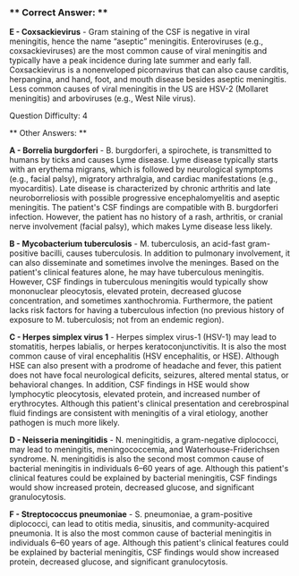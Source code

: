 ### ** Correct Answer: **

**E - Coxsackievirus** - Gram staining of the CSF is negative in viral meningitis, hence the name “aseptic” meningitis. Enteroviruses (e.g., coxsackieviruses) are the most common cause of viral meningitis and typically have a peak incidence during late summer and early fall. Coxsackievirus is a nonenveloped picornavirus that can also cause carditis, herpangina, and hand, foot, and mouth disease besides aseptic meningitis. Less common causes of viral meningitis in the US are HSV-2 (Mollaret meningitis) and arboviruses (e.g., West Nile virus).

Question Difficulty: 4

** Other Answers: **

**A - Borrelia burgdorferi** - B. burgdorferi, a spirochete, is transmitted to humans by ticks and causes Lyme disease. Lyme disease typically starts with an erythema migrans, which is followed by neurological symptoms (e.g., facial palsy), migratory arthralgia, and cardiac manifestations (e.g., myocarditis). Late disease is characterized by chronic arthritis and late neuroborreliosis with possible progressive encephalomyelitis and aseptic meningitis. The patient's CSF findings are compatible with B. burgdorferi infection. However, the patient has no history of a rash, arthritis, or cranial nerve involvement (facial palsy), which makes Lyme disease less likely.

**B - Mycobacterium tuberculosis** - M. tuberculosis, an acid-fast gram-positive bacilli, causes tuberculosis. In addition to pulmonary involvement, it can also disseminate and sometimes involve the meninges. Based on the patient's clinical features alone, he may have tuberculous meningitis. However, CSF findings in tuberculous meningitis would typically show mononuclear pleocytosis, elevated protein, decreased glucose concentration, and sometimes xanthochromia. Furthermore, the patient lacks risk factors for having a tuberculous infection (no previous history of exposure to M. tuberculosis; not from an endemic region).

**C - Herpes simplex virus 1** - Herpes simplex virus-1 (HSV-1) may lead to stomatitis, herpes labialis, or herpes keratoconjunctivitis. It is also the most common cause of viral encephalitis (HSV encephalitis, or HSE). Although HSE can also present with a prodrome of headache and fever, this patient does not have focal neurological deficits, seizures, altered mental status, or behavioral changes. In addition, CSF findings in HSE would show lymphocytic pleocytosis, elevated protein, and increased number of erythrocytes. Although this patient's clinical presentation and cerebrospinal fluid findings are consistent with meningitis of a viral etiology, another pathogen is much more likely.

**D - Neisseria meningitidis** - N. meningitidis, a gram-negative diplococci, may lead to meningitis, meningococcemia, and Waterhouse-Friderichsen syndrome. N. meningitidis is also the second most common cause of bacterial meningitis in individuals 6–60 years of age. Although this patient's clinical features could be explained by bacterial meningitis, CSF findings would show increased protein, decreased glucose, and significant granulocytosis.

**F - Streptococcus pneumoniae** - S. pneumoniae, a gram-positive diplococci, can lead to otitis media, sinusitis, and community-acquired pneumonia. It is also the most common cause of bacterial meningitis in individuals 6–60 years of age. Although this patient's clinical features could be explained by bacterial meningitis, CSF findings would show increased protein, decreased glucose, and significant granulocytosis.

